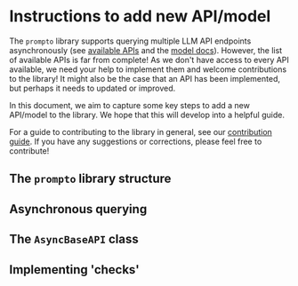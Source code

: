 # Instructions to add new API/model

The `prompto` library supports querying multiple LLM API endpoints asynchronously (see [available APIs](./../README.md#available-apis-and-models) and the [model docs](./models.md)). However, the list of available APIs is far from complete! As we don't have access to every API available, we need your help to implement them and welcome contributions to the library! It might also be the case that an API has been implemented, but perhaps it needs to updated or improved.

In this document, we aim to capture some key steps to add a new API/model to the library. We hope that this will develop into a helpful guide.

For a guide to contributing to the library in general, see our [contribution guide](./contribution.md). If you have any suggestions or corrections, please feel free to contribute!

## The `prompto` library structure

## Asynchronous querying

## The `AsyncBaseAPI` class

## Implementing 'checks'
